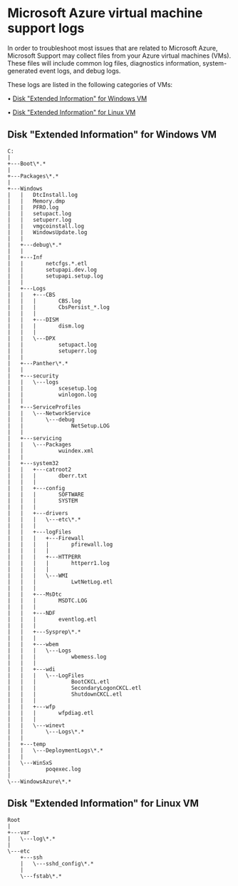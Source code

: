 <properties
	pageTitle="Microsoft Azure Virtual Machine support logs | Microsoft Azure"
	description="Lists the logs that may be collected during troubleshooting the Azure issues"
	services=""
	documentationCenter=""
	authors="genlin"
	manager="felixwu"
	editor=""
	tags="virtual-machines"/>

<tags
	ms.service="virtual-machines"
	ms.workload="na"
	ms.tgt_pltfrm="na"
	ms.devlang="na"
	ms.topic="article"
	ms.date="03/01/2016"
	ms.author="genli"/>

# Microsoft Azure virtual machine support logs

In order to troubleshoot most issues that are related to Microsoft Azure, Microsoft Support may collect files from your Azure virtual machines (VMs). These files will include common log files, diagnostics information, system-generated event logs, and debug logs.

These logs are listed in the following categories of VMs:

• [Disk "Extended Information" for Windows VM](#windowslog)

• [Disk "Extended Information" for Linux VM](#linuxlog)

<a id="windowslog"></a>

## Disk "Extended Information" for Windows VM

    C:
    |   
    +---Boot\*.*
    |           
    +---Packages\*.*
    |                   
    +---Windows
    |   |   DtcInstall.log
    |   |   Memory.dmp
    |   |   PFRO.log
    |   |   setupact.log
    |   |   setuperr.log
    |   |   vmgcoinstall.log
    |   |   WindowsUpdate.log
    |   |   
    |   +---debug\*.*
    |   |           
    |   +---Inf
    |   |       netcfgs.*.etl
    |   |       setupapi.dev.log
    |   |       setupapi.setup.log
    |   |       
    |   +---Logs
    |   |   +---CBS
    |   |   |       CBS.log
    |   |   |       CbsPersist_*.log
    |   |   |       
    |   |   +---DISM
    |   |   |       dism.log
    |   |   |       
    |   |   \---DPX
    |   |           setupact.log
    |   |           setuperr.log
    |   |           
    |   +---Panther\*.*
    |   |           
    |   +---security
    |   |   \---logs
    |   |           scesetup.log
    |   |           winlogon.log
    |   |           
    |   +---ServiceProfiles
    |   |   \---NetworkService
    |   |       \---debug
    |   |               NetSetup.LOG
    |   |               
    |   +---servicing
    |   |   \---Packages
    |   |           wuindex.xml
    |   |           
    |   +---system32
    |   |   +---catroot2
    |   |   |       dberr.txt
    |   |   |       
    |   |   +---config
    |   |   |       SOFTWARE
    |   |   |       SYSTEM
    |   |   |       
    |   |   +---drivers
    |   |   |   \---etc\*.*
    |   |   |       
    |   |   +---logFiles
    |   |   |   +---Firewall
    |   |   |   |       pfirewall.log
    |   |   |   |
    |   |   |   +---HTTPERR
    |   |   |   |       httperr1.log
    |   |   |   |
    |   |   |   \---WMI
    |   |   |           LwtNetLog.etl
    |   |   |           
    |   |   +---MsDtc
    |   |   |       MSDTC.LOG
    |   |   |       
    |   |   +---NDF
    |   |   |       eventlog.etl
    |   |   |
    |   |   +---Sysprep\*.*
    |   |   |
    |   |   +---wbem
    |   |   |   \---Logs
    |   |   |           wbemess.log
    |   |   |
    |   |   +---wdi
    |   |   |   \---LogFiles
    |   |   |           BootCKCL.etl
    |   |   |           SecondaryLogonCKCL.etl
    |   |   |           ShutdownCKCL.etl
    |   |   |
    |   |   +---wfp
    |   |   |       wfpdiag.etl
    |   |   |       
    |   |   \---winevt
    |   |       \---Logs\*.*
    |   |
    |   +---temp
    |   |   \---DeploymentLogs\*.*
    |   |               
    |   \---WinSxS
    |           poqexec.log
    |           
    \---WindowsAzure\*.*


<a id="linuxlog"></a>
## Disk "Extended Information" for Linux VM

    Root
    |
    +---var
    |   \---log\*.*
    |
    \---etc    
        +---ssh
        |   \---sshd_config\*.*
        |
        \---fstab\*.*
